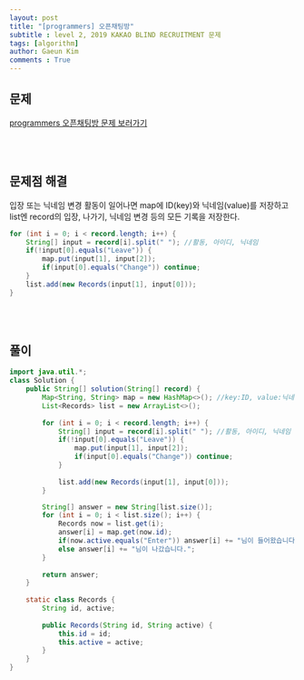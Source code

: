 ```yaml
---
layout: post
title: "[programmers] 오픈채팅방"
subtitle : level 2, 2019 KAKAO BLIND RECRUITMENT 문제
tags: [algorithm]
author: Gaeun Kim
comments : True
---
```


<h2>문제</h2>

[programmers 오픈채팅방 문제 보러가기](https://programmers.co.kr/learn/courses/30/lessons/42888)

<br><br>

<h2>문제점 해결</h2>

입장 또는 닉네임 변경 활동이 일어나면 map에 ID(key)와 닉네임(value)를 저장하고 list엔 record의 입장, 나가기, 닉네임 변경 등의 모든 기록을 저장한다.

```java
for (int i = 0; i < record.length; i++) {
    String[] input = record[i].split(" "); //활동, 아이디, 닉네임
	if(!input[0].equals("Leave")) {
        map.put(input[1], input[2]);
		if(input[0].equals("Change")) continue; 
	}
	list.add(new Records(input[1], input[0]));
}
```

<br><br>

<h2>풀이</h2>

```java
import java.util.*;
class Solution {
	public String[] solution(String[] record) {
		Map<String, String> map = new HashMap<>(); //key:ID, value:닉네임
		List<Records> list = new ArrayList<>();
		
		for (int i = 0; i < record.length; i++) {
			String[] input = record[i].split(" "); //활동, 아이디, 닉네임
			if(!input[0].equals("Leave")) {
				map.put(input[1], input[2]);
				if(input[0].equals("Change")) continue; 
			}
			
			list.add(new Records(input[1], input[0]));
		}

		String[] answer = new String[list.size()];
		for (int i = 0; i < list.size(); i++) {
			Records now = list.get(i);
			answer[i] = map.get(now.id);
			if(now.active.equals("Enter")) answer[i] += "님이 들어왔습니다.";
			else answer[i] += "님이 나갔습니다.";
		}
		
		return answer;
	}
	
	static class Records {
		String id, active;
		
		public Records(String id, String active) {
			this.id = id;
			this.active = active;
		}
	}
}
```

